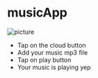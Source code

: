 # musicApp

![picture](https://github.com/upMyCode/musicApp/blob/master/assets/img/Screen.png)

*  Tap on the cloud button
*  Add your music mp3 file
*  Tap on play button
*  Your music is playing yep
